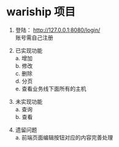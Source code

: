 # wariship 项目

1. 登陆： http://127.0.0.1:8080/login/  
     账号需自己注册  

2. 已实现功能  
    a. 增加  
    b. 修改  
    c. 删除  
    d. 分页  
    e. 查看业务线下面所有的主机  

3. 未实现功能  
    a. 查询  
    b. 查看  

4. 遗留问题  
   a. 前端页面编辑按钮对应的内容完善处理  
